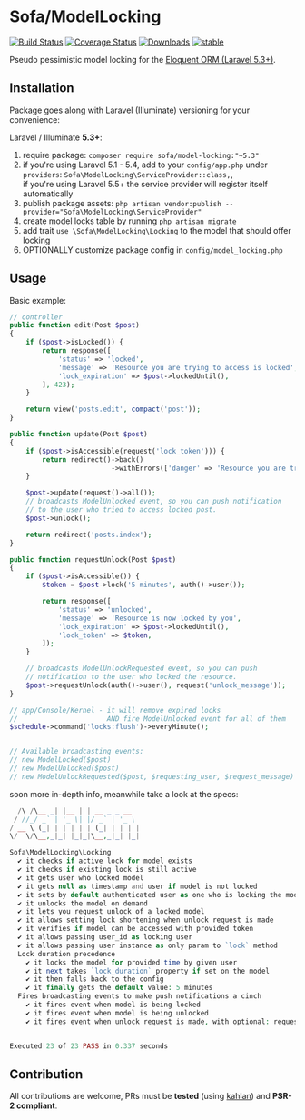 # Sofa/ModelLocking

[![Build Status](https://travis-ci.org/jarektkaczyk/model-locking.svg)](https://travis-ci.org/jarektkaczyk/model-locking) [![Coverage Status](https://coveralls.io/repos/jarektkaczyk/model-locking/badge.svg)](https://coveralls.io/r/jarektkaczyk/model-locking) [![Downloads](https://poser.pugx.org/sofa/model-locking/downloads)](https://packagist.org/packages/sofa/model-locking) [![stable](https://poser.pugx.org/sofa/model-locking/v/stable.svg)](https://packagist.org/packages/sofa/model-locking)

Pseudo pessimistic model locking for the [Eloquent ORM (Laravel 5.3+)](https://laravel.com/docs/5.3/eloquent). 

## Installation

Package goes along with Laravel (Illuminate) versioning for your convenience:

Laravel / Illuminate **5.3+**:

1. require package: `composer require sofa/model-locking:"~5.3"`
2. if you're using Laravel 5.1 - 5.4, add to your `config/app.php` under `providers`: `Sofa\ModelLocking\ServiceProvider::class,`,  
   if you're using Laravel 5.5+ the service provider will register itself automatically
3. publish package assets: `php artisan vendor:publish --provider="Sofa\ModelLocking\ServiceProvider"`
4. create model locks table by running `php artisan migrate`
5. add trait `use \Sofa\ModelLocking\Locking` to the model that should offer locking
6. OPTIONALLY customize package config in `config/model_locking.php`


## Usage

Basic example:

```php
// controller
public function edit(Post $post)
{
    if ($post->isLocked()) {
        return response([
            'status' => 'locked',
            'message' => 'Resource you are trying to access is locked',
            'lock_expiration' => $post->lockedUntil(),
        ], 423);
    }

    return view('posts.edit', compact('post'));
}

public function update(Post $post)
{
    if ($post->isAccessible(request('lock_token'))) {
        return redirect()->back()
                         ->withErrors(['danger' => 'Resource you are trying to update is locked']);
    }

    $post->update(request()->all());
    // broadcasts ModelUnlocked event, so you can push notification
    // to the user who tried to access locked post.
    $post->unlock();

    return redirect('posts.index');
}

public function requestUnlock(Post $post)
{
    if ($post->isAccessible()) {
        $token = $post->lock('5 minutes', auth()->user());

        return response([
            'status' => 'unlocked',
            'message' => 'Resource is now locked by you',
            'lock_expiration' => $post->lockedUntil(),
            'lock_token' => $token,
        ]);
    }

    // broadcasts ModelUnlockRequested event, so you can push
    // notification to the user who locked the resource.
    $post->requestUnlock(auth()->user(), request('unlock_message'));
}

// app/Console/Kernel - it will remove expired locks
//                      AND fire ModelUnlocked event for all of them
$schedule->command('locks:flush')->everyMinute();


// Available broadcasting events:
// new ModelLocked($post)
// new ModelUnlocked($post)
// new ModelUnlockRequested($post, $requesting_user, $request_message)
```


soon more in-depth info, meanwhile take a look at the specs:

```php
  /\ /\__ _| |__ | | __ _ _ __
 / //_/ _` | '_ \| |/ _` | '_ \
/ __ \ (_| | | | | | (_| | | | |
\/  \/\__,_|_| |_|_|\__,_|_| |_|

Sofa\ModelLocking\Locking
  ✔ it checks if active lock for model exists
  ✔ it checks if existing lock is still active
  ✔ it gets user who locked model
  ✔ it gets null as timestamp and user if model is not locked
  ✔ it sets by default authenticated user as one who is locking the model
  ✔ it unlocks the model on demand
  ✔ it lets you request unlock of a locked model
  ✔ it allows setting lock shortening when unlock request is made
  ✔ it verifies if model can be accessed with provided token
  ✔ it allows passing user_id as locking user
  ✔ it allows passing user instance as only param to `lock` method
  Lock duration precedence
    ✔ it locks the model for provided time by given user
    ✔ it next takes `lock_duration` property if set on the model
    ✔ it then falls back to the config
    ✔ it finally gets the default value: 5 minutes
  Fires broadcasting events to make push notifications a cinch
    ✔ it fires event when model is being locked
    ✔ it fires event when model is being unlocked
    ✔ it fires event when unlock request is made, with optional: requesting user and his message


Executed 23 of 23 PASS in 0.337 seconds
```


## Contribution

All contributions are welcome, PRs must be **tested** (using [kahlan](http://kahlan.readthedocs.io)) and  **PSR-2 compliant**.
